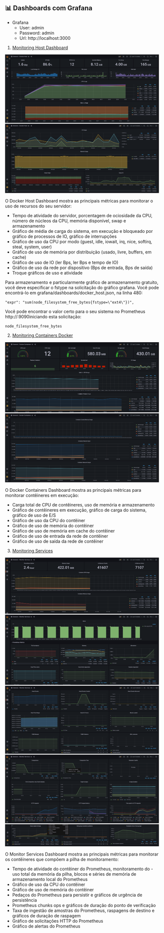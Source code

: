 ## 📊 Dashboards com Grafana


- Grafana 
  - User: admin
  - Password: admin
  - Url: http://localhost:3000

1. [Monitoring Host Dashboard](./grafana/provisioning/dashboards/docker_host.json)

<p align="center">
  <img alt="Grafana" src="../../../images/docker_host_dashboard-1.png">
  <img alt="Grafana" src="../../../images/docker_host_dashboard-2.png">
</p>


O Docker Host Dashboard mostra as principais métricas para monitorar o uso de recursos do seu servidor:

- Tempo de atividade do servidor, porcentagem de ociosidade da CPU, número de núcleos da CPU, memória disponível, swap e armazenamento
- Gráfico de média de carga do sistema, em execução e bloqueado por gráfico de processos de IO, gráfico de interrupções
- Gráfico de uso da CPU por modo (guest, idle, iowait, irq, nice, softirq, steal, system, user)
- Gráfico de uso de memória por distribuição (usado, livre, buffers, em cache)
- Gráfico de uso de IO (ler Bps, ler Bps e tempo de IO)
- Gráfico de uso da rede por dispositivo (Bps de entrada, Bps de saída)
- Troque gráficos de uso e atividade

Para armazenamento e particularmente gráfico de armazenamento gratuito, você deve especificar o fstype na solicitação do gráfico grafana. Você pode encontrá-lo em grafana/dashboards/docker_host.json, na linha 480:

```console
"expr": "sum(node_filesystem_free_bytes{fstype=\"ext4\"})",
```

Você pode encontrar o valor certo para o seu sistema no Prometheus http://<host-ip>:9090iniciando esta solicitação:

```console
node_filesystem_free_bytes
```

2. [Monitoring Containers Docker](./grafana/provisioning/dashboards/docker_containers.json)

<p align="center">
  <img alt="Grafana" src="../../../images/docker_container_dashboard-1.png">
  <img alt="Grafana" src="../../../images/docker_container_dashboard-2.png">
</p>

O Docker Containers Dashboard mostra as principais métricas para monitorar contêineres em execução:

- Carga total de CPU de contêineres, uso de memória e armazenamento
- Gráfico de contêineres em execução, gráfico de carga do sistema, gráfico de uso de E/S
- Gráfico de uso da CPU do contêiner
- Gráfico de uso de memória do contêiner
- Gráfico de uso de memória em cache do contêiner
- Gráfico de uso de entrada da rede de contêiner
- Gráfico de uso de saída da rede de contêiner

3. [Monitoring Services](./grafana/provisioning/dashboards/monitor_services.json)

<p align="center">
  <img alt="Grafana" src="../../../images/monitor_service_dashboard-1.png">
  <img alt="Grafana" src="../../../images/monitor_service_dashboard-2.png">
  <img alt="Grafana" src="../../../images/monitor_service_dashboard-3.png">
  <img alt="Grafana" src="../../../images/monitor_service_dashboard-4.png">
  <img alt="Grafana" src="../../../images/monitor_service_dashboard-5.png">
</p>

O Monitor Services Dashboard mostra as principais métricas para monitorar os contêineres que compõem a pilha de monitoramento:

- Tempo de atividade do contêiner do Prometheus, monitoramento do - uso total da memória da pilha, blocos e séries de memória de armazenamento local do Prometheus
- Gráfico de uso da CPU do contêiner
- Gráfico de uso de memória do contêiner
- Pedaços do Prometheus para persistir e gráficos de urgência de persistência
- Prometheus chunks ops e gráficos de duração do ponto de verificação
- Taxa de ingestão de amostras do Prometheus, raspagens de destino e gráficos de duração de raspagem
- Gráfico de solicitações HTTP do Prometheus
- Gráfico de alertas do Prometheus